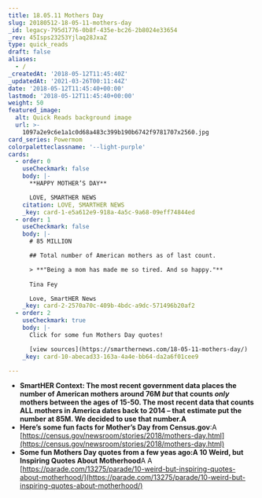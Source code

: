 ```yaml
---
title: 18.05.11 Mothers Day
slug: 20180512-18-05-11-mothers-day
_id: legacy-795d1776-0b8f-435e-bc26-2b8024e33654
_rev: 45Isps23253Yjlaq28JxaZ
type: quick_reads
draft: false
aliases:
  - /
_createdAt: '2018-05-12T11:45:40Z'
_updatedAt: '2021-03-26T00:11:44Z'
date: '2018-05-12T11:45:40+00:00'
lastmod: '2018-05-12T11:45:40+00:00'
weight: 50
featured_image:
  alt: Quick Reads background image
  url: >-
    1097a2e9c6e1a1c0d68a483c399b190b6742f9781707x2560.jpg
card_series: Powermom
colorpaletteclassname: '--light-purple'
cards:
  - order: 0
    useCheckmark: false
    body: |-
      **HAPPY MOTHER’S DAY**

      LOVE, SMARTHER NEWS
    citation: LOVE, SMARTHER NEWS
    _key: card-1-e5a612e9-918a-4a5c-9a68-09eff74844ed
  - order: 1
    useCheckmark: false
    body: |-
      # 85 MILLION

      ## Total number of American mothers as of last count.

      > **"Being a mom has made me so tired. And so happy."**  
        
      Tina Fey

      Love, SmartHER News
    _key: card-2-2570a70c-409b-4bdc-a9dc-571496b20af2
  - order: 2
    useCheckmark: true
    body: |-
      Click for some fun Mothers Day quotes!

      [view sources](https://smarthernews.com/18-05-11-mothers-day/)
    _key: card-10-abecad33-163a-4a4e-bb64-da2a6f01cee9

---
```

* **SmartHER Context: The most recent government data places the number of American mothers around 76M *but* that counts *only* mothers between the ages of 15-50. The most recent data that counts ALL mothers in America dates back to 2014 – that estimate put the number at 85M. We decided to use that number.A**
* **Here’s some fun facts for Mother’s Day from Census.gov**:A [https://census.gov/newsroom/stories/2018/mothers-day.html](https://census.gov/newsroom/stories/2018/mothers-day.html)
* **Some fun Mothers Day quotes from a few yeas ago:A 10 Weird, but Inspiring Quotes About Motherhood**A A [https://parade.com/13275/parade/10-weird-but-inspiring-quotes-about-motherhood/](https://parade.com/13275/parade/10-weird-but-inspiring-quotes-about-motherhood/)